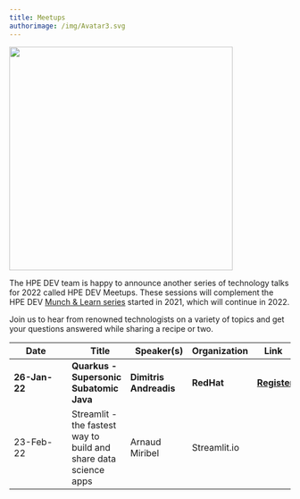 ```yaml
---
title: Meetups
authorimage: /img/Avatar3.svg
---
```

<img src="/img/skillup/MunchandLearn.svg" width="400">

The HPE DEV team is happy to announce another series of technology talks for 2022 called HPE DEV Meetups. These sessions will complement the HPE DEV [Munch & Learn series](https://developer.hpe.com/campaign/munch-and-learn) started in 2021, which will continue in 2022.

Join us to hear from renowned technologists on a variety of topics and get your questions answered while sharing a recipe or two.

| &nbsp;&nbsp;&nbsp;&nbsp;&nbsp;Date&nbsp;&nbsp;&nbsp;&nbsp;&nbsp;&nbsp;&nbsp; | &nbsp;&nbsp;&nbsp;Title                                          | &nbsp;&nbsp;Speaker(s) | Organization | &nbsp;&nbsp;&nbsp;Link&nbsp;&nbsp;&nbsp;&nbsp;&nbsp;                           |
| ---------------------------------------------------------------------------- | ---------------------------------------------------------------- | ---------------------- | ------------ | ------------------------------------------------------------------------------ |
| **26-Jan-22**                                                                | **Quarkus - Supersonic Subatomic Java**                          | **Dimitris Andreadis** | **RedHat**   | **[Register](https://hpe.zoom.us/webinar/register/WN_JLPveMmYSOWd1Mn-7bU62Q)** |
| 23-Feb-22                                                                    | Streamlit - the fastest way to build and share data science apps | Arnaud Miribel         | Streamlit.io |                                                                                |